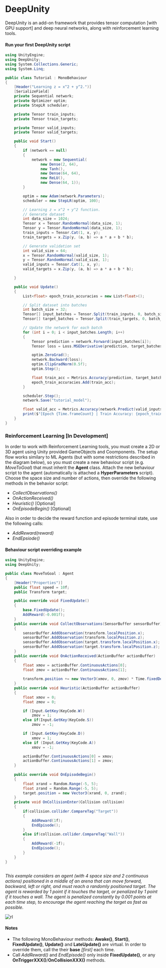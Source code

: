 # DeepUnity

DeepUnity is an add-on framework that provides tensor computation [with GPU support] and deep neural networks, along with reinforcement learning tools.

#### Run your first DeepUnity script
```csharp
using UnityEngine;
using DeepUnity;
using System.Collections.Generic;
using System.Linq;

public class Tutorial : MonoBehaviour
{
    [Header("Learning z = x^2 + y^2.")]
    [SerializeField]
    private Sequential network;
    private Optimizer optim;
    private StepLR scheduler;

    private Tensor train_inputs;
    private Tensor train_targets;

    private Tensor valid_inputs;
    private Tensor valid_targets;

    public void Start()
    {
        if (network == null)
        {
            network = new Sequential(
                new Dense(2, 64),
                new Tanh(),
                new Dense(64, 64),
                new ReLU(),
                new Dense(64, 1));
        }

        optim = new Adam(network.Parameters);
        scheduler = new StepLR(optim, 100);

        // Learning z = x^2 + y^2 function.
        // Generate dataset
        int data_size = 1024;
        Tensor x = Tensor.RandomNormal(data_size, 1);
        Tensor y = Tensor.RandomNormal(data_size, 1);
        train_inputs = Tensor.Cat(1, x, y);
        train_targets = x.Zip(y, (a, b) => a * a + b * b);

        // Generate validation set
        int valid_size = 64;
        x = Tensor.RandomNormal(valid_size, 1);
        y = Tensor.RandomNormal(valid_size, 1);
        valid_inputs = Tensor.Cat(1, x, y);
        valid_targets = x.Zip(y, (a, b) => a * a + b * b);

    }

    public void Update()
    {
        List<float> epoch_train_accuracies = new List<float>();

        // Split dataset into batches
        int batch_size = 32;
        Tensor[] input_batches = Tensor.Split(train_inputs, 0, batch_size);
        Tensor[] target_batches = Tensor.Split(train_targets, 0, batch_size);

        // Update the network for each batch
        for (int i = 0; i < input_batches.Length; i++)
        {
            Tensor prediction = network.Forward(input_batches[i]);
            Tensor loss = Loss.MSEDerivative(prediction, target_batches[i]);

            optim.ZeroGrad();
            network.Backward(loss);
            optim.ClipGradNorm(0.5f);
            optim.Step();

            float train_acc = Metrics.Accuracy(prediction, target_batches[i]);
            epoch_train_accuracies.Add(train_acc);
        }

        scheduler.Step();
        network.Save("tutorial_model");

        float valid_acc = Metrics.Accuracy(network.Predict(valid_inputs), valid_targets);
        print($"[Epoch {Time.frameCount} | Train Accuracy: {epoch_train_accuracies.Average() * 100f}% | Validation Accuracy: {valid_acc * 100f}%]");
    }
}
```
### Reinforcement Learning [In Development]
In order to work with Reinforcement Learning tools, you must create a 2D or 3D agent using Unity provided GameObjects and Coomponents. The setup flow works similary to ML Agents (but with some restrictions described in the diagram below), so you must create a new behaviour script (e.g. _MoveToGoal_) that must inherit the **Agent** class. Attach the new behaviour script to the agent (automatically is attached a **HyperParameters** script). Choose the space size and number of actions, then override the following methods in the behavior script:
- _CollectObservations()_
- _OnActionReceived()_
- _Heuristic()_ [Optional]
- _OnEpisodeBegin()_ [Optional]

Also in order to decide the reward function and episode terminal state, use the following calls:
-  _AddReward(*reward*)_
-  _EndEpsiode()_ 
#### Behaviour script overriding example
```csharp
using UnityEngine;
using DeepUnity;

public class MoveToGoal : Agent
{
    [Header("Properties")]
    public float speed = 10f;
    public Transform target;

    public override void FixedUpdate()
    {
        base.FixedUpdate();
        AddReward(-0.001f);
    }
    public override void CollectObservations(SensorBuffer sensorBuffer)
    {
        sensorBuffer.AddObservation(transform.localPosition.x);
        sensorBuffer.AddObservation(transform.localPosition.z);
        sensorBuffer.AddObservation(target.transform.localPosition.x);
        sensorBuffer.AddObservation(target.transform.localPosition.z);
    }
    public override void OnActionReceived(ActionBuffer actionBuffer)
    {
        float xmov = actionBuffer.ContinuousActions[0];
        float zmov = actionBuffer.ContinuousActions[1];
        
        transform.position += new Vector3(xmov, 0, zmov) * Time.fixedDeltaTime * speed;
    }
    public override void Heuristic(ActionBuffer actionBuffer)
    {
        float xmov = 0;
        float zmov = 0;

        if (Input.GetKey(KeyCode.W))
            zmov = 1;
        else if(Input.GetKey(KeyCode.S))
            zmov = -1;

        if (Input.GetKey(KeyCode.D))
            xmov = 1;
        else if (Input.GetKey(KeyCode.A))
            xmov = -1;

        actionBuffer.ContinuousActions[0] = xmov;
        actionBuffer.ContinuousActions[1] = zmov;
    }
    
    public override void OnEpisodeBegin()
    {
        float xrand = Random.Range(-5, 5);
        float zrand = Random.Range(-5, 5);
        target.position = new Vector3(xrand, 0, zrand);
    }
    private void OnCollisionEnter(Collision collision)
    {
        if(collision.collider.CompareTag("Target"))
        {
            AddReward(1f);
            EndEpisode();
        }    
        else if(collision.collider.CompareTag("Wall"))
        {
            AddReward(-1f);
            EndEpisode();
        }
    }
}



```
_This example considers an agent (with 4 space size and 2 continuous actions) positioned in a middle of an arena that can move forward, backward, left or right, and must reach a randomly positioned target. The agent is rewarded by 1 point if it touches the target, or penalized by 1 point if it touches a wall. The agent is penalized constantly by 0.001 points at each time step, to encourage the agent reaching the target as fast as possible._

![rl](https://github.com/RaduTM-spec/DeepUnity/blob/main/Assets/DeepUnity/Documentation/RL_schema.jpg?raw=true)

#### Notes
- The following MonoBehaviour methods: **Awake()**, **Start()**, **FixedUpdate()**, **Update()** and **LateUpdate()** are virtual. In order to override them, call the their **base** *[first]* each time.
- Call _AddReward()_ and _EndEpisode()_ only inside **FixedUpdate()**, or any **OnTriggerXXX()**/**OnCollisionXXX()** methods.


